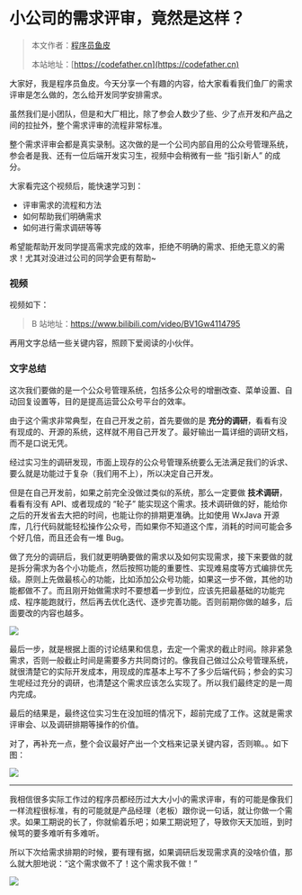 # 小公司的需求评审，竟然是这样？

> 本文作者：[程序员鱼皮](https://yuyuanweb.feishu.cn/wiki/Abldw5WkjidySxkKxU2cQdAtnah)
>
> 本站地址：[https://codefather.cn](https://codefather.cn)

大家好，我是程序员鱼皮。今天分享一个有趣的内容，给大家看看我们鱼厂的需求评审是怎么做的，怎么给开发同学安排需求。

虽然我们是小团队，但是和大厂相比，除了参会人数少了些、少了点开发和产品之间的拉扯外，整个需求评审的流程非常标准。

整个需求评审会都是真实录制。这次做的是一个公司内部自用的公众号管理系统，参会者是我、还有一位后端开发实习生，视频中会稍微有一些 “指引新人” 的成分。

大家看完这个视频后，能快速学习到：

- 评审需求的流程和方法
- 如何帮助我们明确需求
- 如何进行需求调研等等

希望能帮助开发同学提高需求完成的效率，拒绝不明确的需求、拒绝无意义的需求！尤其对没进过公司的同学会更有帮助~



### 视频

视频如下：

> B 站地址：https://www.bilibili.com/video/BV1Gw4114795



再用文字总结一些关键内容，照顾下爱阅读的小伙伴。



### 文字总结

这次我们要做的是一个公众号管理系统，包括多公众号的增删改查、菜单设置、自动回复设置等，目的是提高运营公众号平台的效率。

由于这个需求非常典型，在自己开发之前，首先要做的是 **充分的调研**，看看有没有现成的、开源的系统，这样就不用自己开发了。最好输出一篇详细的调研文档，而不是口说无凭。

经过实习生的调研发现，市面上现存的公众号管理系统要么无法满足我们的诉求、要么就是功能过于复杂（我们用不上），所以决定自己开发。

但是在自己开发前，如果之前完全没做过类似的系统，那么一定要做 **技术调研**，看看有没有 API、或者现成的 “轮子” 能实现这个需求。技术调研做的好，能给你之后的开发省去大把的时间，也能让你的排期更准确。比如使用 WxJava 开源库，几行代码就能轻松操作公众号，而如果你不知道这个库，消耗的时间可能会多个好几倍，而且还会有一堆 Bug。

做了充分的调研后，我们就更明确要做的需求以及如何实现需求，接下来要做的就是拆分需求为各个小功能点，然后按照功能的重要性、实现难易度等方式编排优先级。原则上先做最核心的功能，比如添加公众号功能，如果这一步不做，其他的功能都做不了。而且刚开始做需求时不要想着一步到位，应该先把最基础的功能完成、程序能跑就行，然后再去优化迭代、逐步完善功能。否则前期你做的越多，后面要改的内容也越多。

![](https://pic.yupi.icu/1/image-20231222144621600.png)

最后一步，就是根据上面的讨论结果和信息，去定一个需求的截止时间。除非紧急需求，否则一般截止时间是需要多方共同商讨的。像我自己做过公众号管理系统，就很清楚它的实际开发成本，用现成的库基本上写不了多少后端代码；参会的实习生呢经过充分的调研，也清楚这个需求应该怎么实现了。所以我们最终定的是一周内完成。

最后的结果是，最终这位实习生在没加班的情况下，超前完成了工作。这就是需求评审会、以及调研排期等操作的价值。

对了，再补充一点，整个会议最好产出一个文档来记录关键内容，否则嘛。。如下图：

![](https://pic.yupi.icu/1/image-20231222144826022.png)



---



我相信很多实际工作过的程序员都经历过大大小小的需求评审，有的可能是像我们一样流程很标准，有的可能就是产品经理（老板）跟你说一句话，就让你做一个需求。如果工期说的长了，你就偷着乐吧；如果工期说短了，导致你天天加班，到时候骂的要多难听有多难听。

所以下次给需求排期的时候，要有理有据，如果调研后发现需求真的没啥价值，那么就大胆地说：“这个需求做不了！这个需求我不做！”

![](https://pic.yupi.icu/1/image-20231222144919976.png)